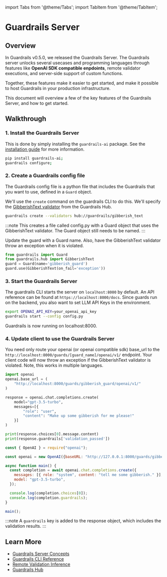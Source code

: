 import Tabs from '@theme/Tabs';
import TabItem from '@theme/TabItem';

# Guardrails Server

## Overview

In Guardrails v0.5.0, we released the Guardrails Server. The Guardrails server unlocks several usecases and programming languages through features like **OpenAI SDK compatible enpdoints**, remote validator executions, and server-side support of custom functions.

Together, these features make it easier to get started, and make it possible to host Guardrails in your production infrastructure.

This document will overview a few of the key features of the Guardrails Server, and how to get started.

## Walkthrough

### 1. Install the Guardrails Server
This is done by simply installing the `guardrails-ai` package. See the [installation guide](./quickstart.md) for more information.

```bash
pip install guardrails-ai;
guardrails configure;
```

### 2. Create a Guardrails config file
The Guardrails config file is a python file that includes the Guardrails that you want to use, defined in a `Guard` object.

We'll use the `create` command on the guardrails CLI to do this. We'll specify the [GibberishText validator](https://hub.guardrailsai.com/validator/guardrails/gibberish_text) from the Guardrails Hub.


```bash
guardrails create --validators hub://guardrails/gibberish_text
```

:::note
This creates a file called config.py with a Guard object that uses the GibberishText validator. The Guard object still needs to be named.
:::

Update the guard with a Guard name. Also, have the GibberishText validator throw an exception when it is violated.

```python
from guardrails import Guard
from guardrails.hub import GibberishText
guard = Guard(name='gibberish_guard')
guard.use(GibberishText(on_fail='exception'))
```

### 3. Start the Guardrails Server
The guardrails CLI starts the server on `localhost:8000` by default. An API reference can be found at `https://localhost:8000/docs`. Since guards run on the backend, you also want to set LLM API Keys in the environment.

```bash
export OPENAI_API_KEY=your_openai_api_key
guardrails start --config config.py
```

Guardrails is now running on localhost:8000.

### 4. Update client to use the Guardrails Server
You need only route your openai (or openai compatible sdk) base_url to the `http://localhost:8000/guards/[guard_name]/openai/v1/` endpoint. Your client code will now throw an exception if the GibberishText validator is violated. Note, this works in multiple languages.

<Tabs>

<TabItem value="py" label="Python">

```python
import openai
openai.base_url = (
    "http://localhost:8000/guards/gibberish_guard/openai/v1/"
)

response = openai.chat.completions.create(
    model="gpt-3.5-turbo",
    messages=[{
        "role": "user",
        "content": "Make up some gibberish for me please!"
    }]
)

print(response.choices[0].message.content)
print(response.guardrails['validation_passed'])
```

</TabItem>
<TabItem value="js" label="JavaScript">

```javascript
const { OpenAI } = require("openai");

const openai = new OpenAI({baseURL: "http://127.0.0.1:8000/guards/gibberish_guard/openai/v1/"});

async function main() {
  const completion = await openai.chat.completions.create({
    messages: [{ role: "system", content: "tell me some gibberish." }],
    model: "gpt-3.5-turbo",
  });

  console.log(completion.choices[0]);
  console.log(completion.guardrails);
}

main();
```

</TabItem>

</Tabs>


:::note
A `guardrails` key is added to the response object, which includes the validation results.
:::

## Learn More
- [Guardrails Server Concepts](../concepts/deploying)
- [Guardrails CLI Reference](../cli)
- [Remote Validation Inference](../concepts/remote_validation_inference)
- [Guardrails Hub](https://hub.guardrailsai.com)

